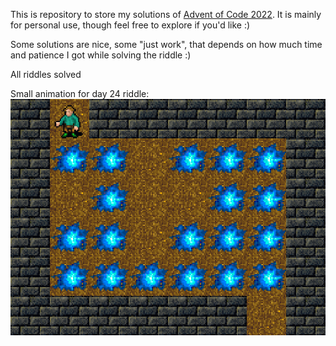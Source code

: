 This is repository to store my solutions of [Advent of Code 2022](https://adventofcode.com/2022). It is mainly for personal use, though feel free to explore if you'd like :)

Some solutions are nice, some "just work", that depends on how much time and patience I got while solving the riddle :)

All riddles solved

Small animation for day 24 riddle:
![Alt Text][blizzard]

[blizzard]: day24/animation/going_there.gif
